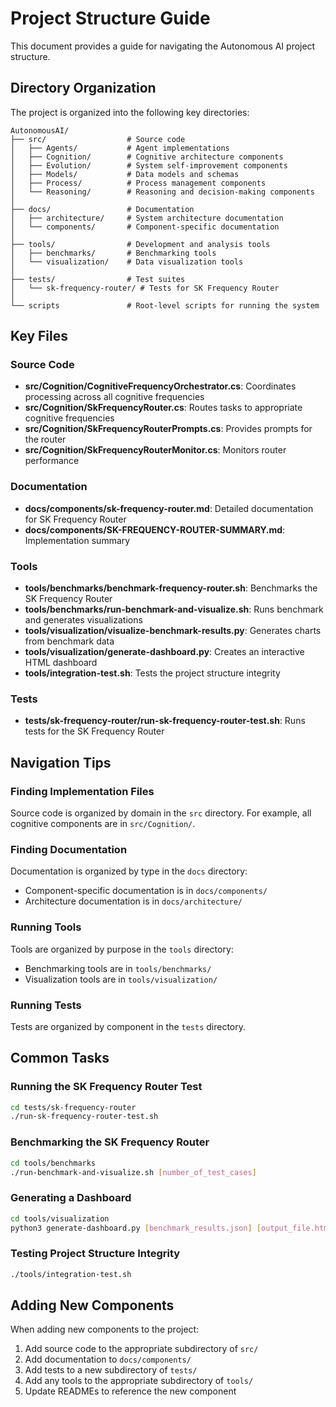 # Project Structure Guide

This document provides a guide for navigating the Autonomous AI project structure.

## Directory Organization

The project is organized into the following key directories:

```
AutonomousAI/
├── src/                  # Source code
│   ├── Agents/           # Agent implementations
│   ├── Cognition/        # Cognitive architecture components
│   ├── Evolution/        # System self-improvement components
│   ├── Models/           # Data models and schemas
│   ├── Process/          # Process management components
│   └── Reasoning/        # Reasoning and decision-making components
│
├── docs/                 # Documentation
│   ├── architecture/     # System architecture documentation
│   └── components/       # Component-specific documentation
│
├── tools/                # Development and analysis tools
│   ├── benchmarks/       # Benchmarking tools
│   └── visualization/    # Data visualization tools
│
├── tests/                # Test suites
│   └── sk-frequency-router/ # Tests for SK Frequency Router
│
└── scripts               # Root-level scripts for running the system
```

## Key Files

### Source Code

- **src/Cognition/CognitiveFrequencyOrchestrator.cs**: Coordinates processing across all cognitive frequencies
- **src/Cognition/SkFrequencyRouter.cs**: Routes tasks to appropriate cognitive frequencies
- **src/Cognition/SkFrequencyRouterPrompts.cs**: Provides prompts for the router
- **src/Cognition/SkFrequencyRouterMonitor.cs**: Monitors router performance

### Documentation

- **docs/components/sk-frequency-router.md**: Detailed documentation for SK Frequency Router
- **docs/components/SK-FREQUENCY-ROUTER-SUMMARY.md**: Implementation summary

### Tools

- **tools/benchmarks/benchmark-frequency-router.sh**: Benchmarks the SK Frequency Router
- **tools/benchmarks/run-benchmark-and-visualize.sh**: Runs benchmark and generates visualizations
- **tools/visualization/visualize-benchmark-results.py**: Generates charts from benchmark data
- **tools/visualization/generate-dashboard.py**: Creates an interactive HTML dashboard
- **tools/integration-test.sh**: Tests the project structure integrity

### Tests

- **tests/sk-frequency-router/run-sk-frequency-router-test.sh**: Runs tests for the SK Frequency Router

## Navigation Tips

### Finding Implementation Files

Source code is organized by domain in the `src` directory. For example, all cognitive components are in `src/Cognition/`.

### Finding Documentation

Documentation is organized by type in the `docs` directory:
- Component-specific documentation is in `docs/components/`
- Architecture documentation is in `docs/architecture/`

### Running Tools

Tools are organized by purpose in the `tools` directory:
- Benchmarking tools are in `tools/benchmarks/`
- Visualization tools are in `tools/visualization/`

### Running Tests

Tests are organized by component in the `tests` directory.

## Common Tasks

### Running the SK Frequency Router Test

```bash
cd tests/sk-frequency-router
./run-sk-frequency-router-test.sh
```

### Benchmarking the SK Frequency Router

```bash
cd tools/benchmarks
./run-benchmark-and-visualize.sh [number_of_test_cases]
```

### Generating a Dashboard

```bash
cd tools/visualization
python3 generate-dashboard.py [benchmark_results.json] [output_file.html]
```

### Testing Project Structure Integrity

```bash
./tools/integration-test.sh
```

## Adding New Components

When adding new components to the project:

1. Add source code to the appropriate subdirectory of `src/`
2. Add documentation to `docs/components/`
3. Add tests to a new subdirectory of `tests/`
4. Add any tools to the appropriate subdirectory of `tools/`
5. Update READMEs to reference the new component 